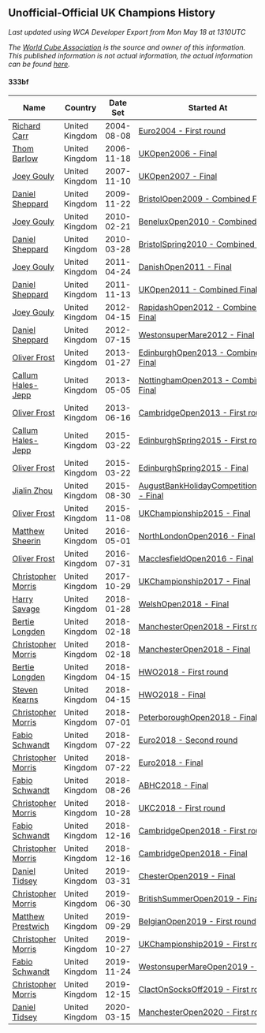 ## Unofficial-Official UK Champions History

*Last updated using WCA Developer Export from Mon May 18 at 1310UTC*

*The [World Cube Association](https://www.worldcubeassociation.org) is the source and owner of this information. This published information is not actual information, the actual information can be found [here](https://www.worldcubeassociation.org/results).*

#### 333bf

|Name|Country|Date Set|Started At|Ended At|Days Held|  
|--|--|--|--|--|--|  
|[Richard Carr](https://www.worldcubeassociation.org/persons/2004CARR01)|United Kingdom|2004-08-08|[Euro2004 - First round](https://www.worldcubeassociation.org/competitions/Euro2004/results/all#e333bf_1)|1 year after [Euro2004](https://www.worldcubeassociation.org/competitions/Euro2004/results/all#e333bf_1)|365|  
|[Thom Barlow](https://www.worldcubeassociation.org/persons/2006BARL01)|United Kingdom|2006-11-18|[UKOpen2006 - Final](https://www.worldcubeassociation.org/competitions/UKOpen2006/results/all#e333bf_f)|[UKOpen2007 - Final](https://www.worldcubeassociation.org/competitions/UKOpen2007/results/all#e333bf_f)|357|  
|[Joey Gouly](https://www.worldcubeassociation.org/persons/2007GOUL01)|United Kingdom|2007-11-10|[UKOpen2007 - Final](https://www.worldcubeassociation.org/competitions/UKOpen2007/results/all#e333bf_f)|[BristolOpen2009 - Combined Final](https://www.worldcubeassociation.org/competitions/BristolOpen2009/results/all#e333bf_c)|743|  
|[Daniel Sheppard](https://www.worldcubeassociation.org/persons/2009SHEP01)|United Kingdom|2009-11-22|[BristolOpen2009 - Combined Final](https://www.worldcubeassociation.org/competitions/BristolOpen2009/results/all#e333bf_c)|[BeneluxOpen2010 - Combined Final](https://www.worldcubeassociation.org/competitions/BeneluxOpen2010/results/all#e333bf_c)|91|  
|[Joey Gouly](https://www.worldcubeassociation.org/persons/2007GOUL01)|United Kingdom|2010-02-21|[BeneluxOpen2010 - Combined Final](https://www.worldcubeassociation.org/competitions/BeneluxOpen2010/results/all#e333bf_c)|[BristolSpring2010 - Combined Final](https://www.worldcubeassociation.org/competitions/BristolSpring2010/results/all#e333bf_c)|35|  
|[Daniel Sheppard](https://www.worldcubeassociation.org/persons/2009SHEP01)|United Kingdom|2010-03-28|[BristolSpring2010 - Combined Final](https://www.worldcubeassociation.org/competitions/BristolSpring2010/results/all#e333bf_c)|[DanishOpen2011 - Final](https://www.worldcubeassociation.org/competitions/DanishOpen2011/results/all#e333bf_f)|392|  
|[Joey Gouly](https://www.worldcubeassociation.org/persons/2007GOUL01)|United Kingdom|2011-04-24|[DanishOpen2011 - Final](https://www.worldcubeassociation.org/competitions/DanishOpen2011/results/all#e333bf_f)|[UKOpen2011 - Combined Final](https://www.worldcubeassociation.org/competitions/UKOpen2011/results/all#e333bf_c)|203|  
|[Daniel Sheppard](https://www.worldcubeassociation.org/persons/2009SHEP01)|United Kingdom|2011-11-13|[UKOpen2011 - Combined Final](https://www.worldcubeassociation.org/competitions/UKOpen2011/results/all#e333bf_c)|[RapidashOpen2012 - Combined Final](https://www.worldcubeassociation.org/competitions/RapidashOpen2012/results/all#e333bf_c)|154|  
|[Joey Gouly](https://www.worldcubeassociation.org/persons/2007GOUL01)|United Kingdom|2012-04-15|[RapidashOpen2012 - Combined Final](https://www.worldcubeassociation.org/competitions/RapidashOpen2012/results/all#e333bf_c)|[WestonsuperMare2012 - Final](https://www.worldcubeassociation.org/competitions/WestonsuperMare2012/results/all#e333bf_f)|91|  
|[Daniel Sheppard](https://www.worldcubeassociation.org/persons/2009SHEP01)|United Kingdom|2012-07-15|[WestonsuperMare2012 - Final](https://www.worldcubeassociation.org/competitions/WestonsuperMare2012/results/all#e333bf_f)|[EdinburghOpen2013 - Combined Final](https://www.worldcubeassociation.org/competitions/EdinburghOpen2013/results/all#e333bf_c)|196|  
|[Oliver Frost](https://www.worldcubeassociation.org/persons/2012FROS01)|United Kingdom|2013-01-27|[EdinburghOpen2013 - Combined Final](https://www.worldcubeassociation.org/competitions/EdinburghOpen2013/results/all#e333bf_c)|[NottinghamOpen2013 - Combined Final](https://www.worldcubeassociation.org/competitions/NottinghamOpen2013/results/all#e333bf_c)|98|  
|[Callum Hales-Jepp](https://www.worldcubeassociation.org/persons/2012HALE01)|United Kingdom|2013-05-05|[NottinghamOpen2013 - Combined Final](https://www.worldcubeassociation.org/competitions/NottinghamOpen2013/results/all#e333bf_c)|[CambridgeOpen2013 - First round](https://www.worldcubeassociation.org/competitions/CambridgeOpen2013/results/all#e333bf_1)|42|  
|[Oliver Frost](https://www.worldcubeassociation.org/persons/2012FROS01)|United Kingdom|2013-06-16|[CambridgeOpen2013 - First round](https://www.worldcubeassociation.org/competitions/CambridgeOpen2013/results/all#e333bf_1)|[EdinburghSpring2015 - First round](https://www.worldcubeassociation.org/competitions/EdinburghSpring2015/results/all#e333bf_1)|644|  
|[Callum Hales-Jepp](https://www.worldcubeassociation.org/persons/2012HALE01)|United Kingdom|2015-03-22|[EdinburghSpring2015 - First round](https://www.worldcubeassociation.org/competitions/EdinburghSpring2015/results/all#e333bf_1)|[EdinburghSpring2015 - Final](https://www.worldcubeassociation.org/competitions/EdinburghSpring2015/results/all#e333bf_f)|0|  
|[Oliver Frost](https://www.worldcubeassociation.org/persons/2012FROS01)|United Kingdom|2015-03-22|[EdinburghSpring2015 - Final](https://www.worldcubeassociation.org/competitions/EdinburghSpring2015/results/all#e333bf_f)|[AugustBankHolidayCompetition2015 - Final](https://www.worldcubeassociation.org/competitions/AugustBankHolidayCompetition2015/results/all#e333bf_f)|161|  
|[Jialin Zhou](https://www.worldcubeassociation.org/persons/2013ZHOU19)|United Kingdom|2015-08-30|[AugustBankHolidayCompetition2015 - Final](https://www.worldcubeassociation.org/competitions/AugustBankHolidayCompetition2015/results/all#e333bf_f)|[UKChampionship2015 - Final](https://www.worldcubeassociation.org/competitions/UKChampionship2015/results/all#e333bf_f)|70|  
|[Oliver Frost](https://www.worldcubeassociation.org/persons/2012FROS01)|United Kingdom|2015-11-08|[UKChampionship2015 - Final](https://www.worldcubeassociation.org/competitions/UKChampionship2015/results/all#e333bf_f)|[NorthLondonOpen2016 - Final](https://www.worldcubeassociation.org/competitions/NorthLondonOpen2016/results/all#e333bf_f)|175|  
|[Matthew Sheerin](https://www.worldcubeassociation.org/persons/2009SHEE01)|United Kingdom|2016-05-01|[NorthLondonOpen2016 - Final](https://www.worldcubeassociation.org/competitions/NorthLondonOpen2016/results/all#e333bf_f)|[MacclesfieldOpen2016 - Final](https://www.worldcubeassociation.org/competitions/MacclesfieldOpen2016/results/all#e333bf_f)|91|  
|[Oliver Frost](https://www.worldcubeassociation.org/persons/2012FROS01)|United Kingdom|2016-07-31|[MacclesfieldOpen2016 - Final](https://www.worldcubeassociation.org/competitions/MacclesfieldOpen2016/results/all#e333bf_f)|[UKChampionship2017 - Final](https://www.worldcubeassociation.org/competitions/UKChampionship2017/results/all#e333bf_f)|455|  
|[Christopher Morris](https://www.worldcubeassociation.org/persons/2013MORR03)|United Kingdom|2017-10-29|[UKChampionship2017 - Final](https://www.worldcubeassociation.org/competitions/UKChampionship2017/results/all#e333bf_f)|[WelshOpen2018 - Final](https://www.worldcubeassociation.org/competitions/WelshOpen2018/results/all#e333bf_f)|91|  
|[Harry Savage](https://www.worldcubeassociation.org/persons/2013SAVA01)|United Kingdom|2018-01-28|[WelshOpen2018 - Final](https://www.worldcubeassociation.org/competitions/WelshOpen2018/results/all#e333bf_f)|[ManchesterOpen2018 - First round](https://www.worldcubeassociation.org/competitions/ManchesterOpen2018/results/all#e333bf_1)|21|  
|[Bertie Longden](https://www.worldcubeassociation.org/persons/2014LONG06)|United Kingdom|2018-02-18|[ManchesterOpen2018 - First round](https://www.worldcubeassociation.org/competitions/ManchesterOpen2018/results/all#e333bf_1)|[ManchesterOpen2018 - Final](https://www.worldcubeassociation.org/competitions/ManchesterOpen2018/results/all#e333bf_f)|0|  
|[Christopher Morris](https://www.worldcubeassociation.org/persons/2013MORR03)|United Kingdom|2018-02-18|[ManchesterOpen2018 - Final](https://www.worldcubeassociation.org/competitions/ManchesterOpen2018/results/all#e333bf_f)|[HWO2018 - First round](https://www.worldcubeassociation.org/competitions/HWO2018/results/all#e333bf_1)|56|  
|[Bertie Longden](https://www.worldcubeassociation.org/persons/2014LONG06)|United Kingdom|2018-04-15|[HWO2018 - First round](https://www.worldcubeassociation.org/competitions/HWO2018/results/all#e333bf_1)|[HWO2018 - Final](https://www.worldcubeassociation.org/competitions/HWO2018/results/all#e333bf_f)|0|  
|[Steven Kearns](https://www.worldcubeassociation.org/persons/2015KEAR01)|United Kingdom|2018-04-15|[HWO2018 - Final](https://www.worldcubeassociation.org/competitions/HWO2018/results/all#e333bf_f)|[PeterboroughOpen2018 - Final](https://www.worldcubeassociation.org/competitions/PeterboroughOpen2018/results/all#e333bf_f)|77|  
|[Christopher Morris](https://www.worldcubeassociation.org/persons/2013MORR03)|United Kingdom|2018-07-01|[PeterboroughOpen2018 - Final](https://www.worldcubeassociation.org/competitions/PeterboroughOpen2018/results/all#e333bf_f)|[Euro2018 - Second round](https://www.worldcubeassociation.org/competitions/Euro2018/results/all#e333bf_2)|21|  
|[Fabio Schwandt](https://www.worldcubeassociation.org/persons/2014SCHW02)|United Kingdom|2018-07-22|[Euro2018 - Second round](https://www.worldcubeassociation.org/competitions/Euro2018/results/all#e333bf_2)|[Euro2018 - Final](https://www.worldcubeassociation.org/competitions/Euro2018/results/all#e333bf_f)|0|  
|[Christopher Morris](https://www.worldcubeassociation.org/persons/2013MORR03)|United Kingdom|2018-07-22|[Euro2018 - Final](https://www.worldcubeassociation.org/competitions/Euro2018/results/all#e333bf_f)|[ABHC2018 - Final](https://www.worldcubeassociation.org/competitions/ABHC2018/results/all#e333bf_f)|35|  
|[Fabio Schwandt](https://www.worldcubeassociation.org/persons/2014SCHW02)|United Kingdom|2018-08-26|[ABHC2018 - Final](https://www.worldcubeassociation.org/competitions/ABHC2018/results/all#e333bf_f)|[UKC2018 - First round](https://www.worldcubeassociation.org/competitions/UKC2018/results/all#e333bf_1)|63|  
|[Christopher Morris](https://www.worldcubeassociation.org/persons/2013MORR03)|United Kingdom|2018-10-28|[UKC2018 - First round](https://www.worldcubeassociation.org/competitions/UKC2018/results/all#e333bf_1)|[CambridgeOpen2018 - First round](https://www.worldcubeassociation.org/competitions/CambridgeOpen2018/results/all#e333bf_1)|49|  
|[Fabio Schwandt](https://www.worldcubeassociation.org/persons/2014SCHW02)|United Kingdom|2018-12-16|[CambridgeOpen2018 - First round](https://www.worldcubeassociation.org/competitions/CambridgeOpen2018/results/all#e333bf_1)|[CambridgeOpen2018 - Final](https://www.worldcubeassociation.org/competitions/CambridgeOpen2018/results/all#e333bf_f)|0|  
|[Christopher Morris](https://www.worldcubeassociation.org/persons/2013MORR03)|United Kingdom|2018-12-16|[CambridgeOpen2018 - Final](https://www.worldcubeassociation.org/competitions/CambridgeOpen2018/results/all#e333bf_f)|[ChesterOpen2019 - Final](https://www.worldcubeassociation.org/competitions/ChesterOpen2019/results/all#e333bf_f)|105|  
|[Daniel Tidsey](https://www.worldcubeassociation.org/persons/2016TIDS01)|United Kingdom|2019-03-31|[ChesterOpen2019 - Final](https://www.worldcubeassociation.org/competitions/ChesterOpen2019/results/all#e333bf_f)|[BritishSummerOpen2019 - Final](https://www.worldcubeassociation.org/competitions/BritishSummerOpen2019/results/all#e333bf_f)|91|  
|[Christopher Morris](https://www.worldcubeassociation.org/persons/2013MORR03)|United Kingdom|2019-06-30|[BritishSummerOpen2019 - Final](https://www.worldcubeassociation.org/competitions/BritishSummerOpen2019/results/all#e333bf_f)|[BelgianOpen2019 - First round](https://www.worldcubeassociation.org/competitions/BelgianOpen2019/results/all#e333bf_1)|91|  
|[Matthew Prestwich](https://www.worldcubeassociation.org/persons/2016PRES04)|United Kingdom|2019-09-29|[BelgianOpen2019 - First round](https://www.worldcubeassociation.org/competitions/BelgianOpen2019/results/all#e333bf_1)|[UKChampionship2019 - First round](https://www.worldcubeassociation.org/competitions/UKChampionship2019/results/all#e333bf_1)|28|  
|[Christopher Morris](https://www.worldcubeassociation.org/persons/2013MORR03)|United Kingdom|2019-10-27|[UKChampionship2019 - First round](https://www.worldcubeassociation.org/competitions/UKChampionship2019/results/all#e333bf_1)|[WestonsuperMareOpen2019 - Final](https://www.worldcubeassociation.org/competitions/WestonsuperMareOpen2019/results/all#e333bf_f)|28|  
|[Fabio Schwandt](https://www.worldcubeassociation.org/persons/2014SCHW02)|United Kingdom|2019-11-24|[WestonsuperMareOpen2019 - Final](https://www.worldcubeassociation.org/competitions/WestonsuperMareOpen2019/results/all#e333bf_f)|[ClactOnSocksOff2019 - First round](https://www.worldcubeassociation.org/competitions/ClactOnSocksOff2019/results/all#e333bf_1)|21|  
|[Christopher Morris](https://www.worldcubeassociation.org/persons/2013MORR03)|United Kingdom|2019-12-15|[ClactOnSocksOff2019 - First round](https://www.worldcubeassociation.org/competitions/ClactOnSocksOff2019/results/all#e333bf_1)|[ManchesterOpen2020 - First round](https://www.worldcubeassociation.org/competitions/ManchesterOpen2020/results/all#e333bf_1)|91|  
|[Daniel Tidsey](https://www.worldcubeassociation.org/persons/2016TIDS01)|United Kingdom|2020-03-15|[ManchesterOpen2020 - First round](https://www.worldcubeassociation.org/competitions/ManchesterOpen2020/results/all#e333bf_1)|Ongoing|64|  
